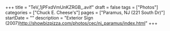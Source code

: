 +++
title = "TeV_1jPFxdVmUnKZRGB_.avif"
draft = false
tags = ["Photos"]
categories = ["Chuck E. Cheese's"]
pages = ["Paramus, NJ (221 South Dr)"]
startDate = ""
description = "Exterior Sign (2007)http://showbizpizza.com/photos/cec/nj_paramus/index.html"
+++
